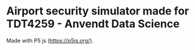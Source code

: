 # Airport security simulator made for TDT4259 - Anvendt Data Science

Made with P5 js (https://p5js.org/).
